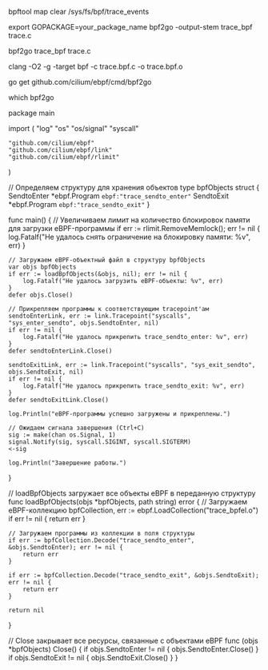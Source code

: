 bpftool map clear /sys/fs/bpf/trace_events


export GOPACKAGE=your_package_name
bpf2go -output-stem trace_bpf trace.c

bpf2go trace_bpf trace.c





clang -O2 -g -target bpf -c trace.bpf.c -o trace.bpf.o

go get github.com/cilium/ebpf/cmd/bpf2go

which bpf2go

package main

import (
	"log"
	"os"
	"os/signal"
	"syscall"

	"github.com/cilium/ebpf"
	"github.com/cilium/ebpf/link"
	"github.com/cilium/ebpf/rlimit"
)

// Определяем структуру для хранения объектов
type bpfObjects struct {
	SendtoEnter *ebpf.Program `ebpf:"trace_sendto_enter"`
	SendtoExit  *ebpf.Program `ebpf:"trace_sendto_exit"`
}

func main() {
	// Увеличиваем лимит на количество блокировок памяти для загрузки eBPF-программы
	if err := rlimit.RemoveMemlock(); err != nil {
		log.Fatalf("Не удалось снять ограничение на блокировку памяти: %v", err)
	}

	// Загружаем eBPF-объектный файл в структуру bpfObjects
	var objs bpfObjects
	if err := loadBpfObjects(&objs, nil); err != nil {
		log.Fatalf("Не удалось загрузить eBPF-объекты: %v", err)
	}
	defer objs.Close()

	// Прикрепляем программы к соответствующим tracepoint'ам
	sendtoEnterLink, err := link.Tracepoint("syscalls", "sys_enter_sendto", objs.SendtoEnter, nil)
	if err != nil {
		log.Fatalf("Не удалось прикрепить trace_sendto_enter: %v", err)
	}
	defer sendtoEnterLink.Close()

	sendtoExitLink, err := link.Tracepoint("syscalls", "sys_exit_sendto", objs.SendtoExit, nil)
	if err != nil {
		log.Fatalf("Не удалось прикрепить trace_sendto_exit: %v", err)
	}
	defer sendtoExitLink.Close()

	log.Println("eBPF-программы успешно загружены и прикреплены.")

	// Ожидаем сигнала завершения (Ctrl+C)
	sig := make(chan os.Signal, 1)
	signal.Notify(sig, syscall.SIGINT, syscall.SIGTERM)
	<-sig

	log.Println("Завершение работы.")
}

// loadBpfObjects загружает все объекты eBPF в переданную структуру
func loadBpfObjects(objs *bpfObjects, path string) error {
	// Загружаем eBPF-коллекцию
	bpfCollection, err := ebpf.LoadCollection("trace_bpfel.o")
	if err != nil {
		return err
	}

	// Загружаем программы из коллекции в поля структуры
	if err := bpfCollection.Decode("trace_sendto_enter", &objs.SendtoEnter); err != nil {
		return err
	}

	if err := bpfCollection.Decode("trace_sendto_exit", &objs.SendtoExit); err != nil {
		return err
	}

	return nil
}

// Close закрывает все ресурсы, связанные с объектами eBPF
func (objs *bpfObjects) Close() {
	if objs.SendtoEnter != nil {
		objs.SendtoEnter.Close()
	}
	if objs.SendtoExit != nil {
		objs.SendtoExit.Close()
	}
}

